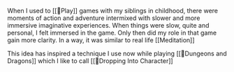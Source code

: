 When I used to [[🌱Play]] games with my siblings in childhood, there were moments of action and adventure intermixed with slower and more immersive imaginative experiences. When things were slow, quite and personal, I felt immersed in the game. Only then did my role in that game gain more clarity. In a way, it was similar to real life [[Meditation]]

This idea has inspired a technique I use now while playing [[🌳Dungeons and Dragons]] which I like to call [[🌱Dropping Into Character]] 